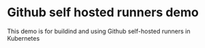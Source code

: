 # Github self hosted runners demo   

This demo is for buildind and using Github self-hosted runners in Kubernetes